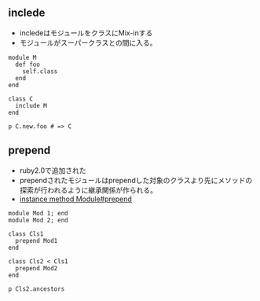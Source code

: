 ## inclede
- incledeはモジュールをクラスにMix-inする
- モジュールがスーパークラスとの間に入る。
```
module M
  def foo
    self.class
  end
end

class C
  include M
end

p C.new.foo # => C
```

## prepend
- ruby2.0で追加された
- prependされたモジュールはprependした対象のクラスより先にメソッドの探索が行われるように継承関係が作られる。
- [instance method Module#prepend](https://docs.ruby-lang.org/ja/2.0.0/method/Module/i/prepend.html)
```
module Mod 1; end
module Mod 2; end

class Cls1
  prepend Mod1
end

class Cls2 < Cls1
  prepend Mod2
end

p Cls2.ancestors
```
